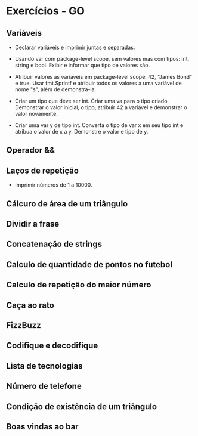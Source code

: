 # Exercícios - GO

## Variáveis

- Declarar variáveis e imprimir juntas e separadas.

- Usando var com package-level scope, sem valores mas com tipos: int, string e bool. Exibir e informar que tipo de valores são.

- Atribuir valores as variáveis em package-level scope: 42, "James Bond" e true. Usar fmt.Sprintf e atribuir todos os valores a uma variável de nome "s", além de demonstra-la.

- Criar um tipo que deve ser int. Criar uma va para o tipo criado. Demonstrar o valor inicial, o tipo, atribuir 42 a variável e demonstrar o valor novamente.

- Criar uma var y de tipo int. Converta o tipo de var x em seu tipo int e atribua o valor de x a y. Demonstre o valor e tipo de y.

## Operador &&

## Laços de repetição

- Imprimir números de 1 a 10000.

## Cálcuro de área de um triângulo

## Dividir a frase

## Concatenação de strings

## Calculo de quantidade de pontos no futebol

## Calculo de repetição do maior número

## Caça ao rato

## FizzBuzz

## Codifique e decodifique

## Lista de tecnologias

## Número de telefone

## Condição de existência de um triângulo

## Boas vindas ao bar
